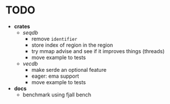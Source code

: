 # TODO

- __crates__
  - _seqdb_
    - remove `identifier`
    - store index of region in the region
    - try mmap advise and see if it improves things (threads)
    - move example to tests
  - _vecdb_
    - make serde an optional feature
    - eager: ema support
    - move example to tests
- __docs__
  - benchmark using fjall bench
